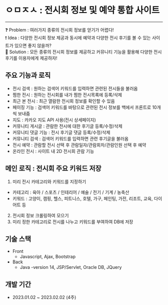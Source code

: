 # ㅇㅁㅈㅅ : 전시회 정보 및 예약 통합 사이트
<hr>
❓ Problem : 여러가지 종류의 전시회 정보를 얻기가 어렵다!<br>
❗️ Idea : 다양한 전시회 정보 제공과 동시에 예약과 다양한 전시 후기를 볼 수 있는 사이트가 있으면 좋지 않을까?<br>
💯 Solution : 모든 종류의 전시회 정보를 제공하고 커뮤니티 기능을 활용해 다양한 전시 후기를 이용자에게 제공하자! 


## 주요 기능과 로직
- 전시 검색 : 원하는 검색어 키워드를 입력하면 관련된 전시들을 불러옴
- 찜한 전시 : 원하는 전시회를 내가 찜한 전시목록에 등록/삭제
- 최근 본 전시 : 최근 열람한 전시회 정보를 확인할 수 있음
- 페이징 기능 : 검색어 키워드를 바탕으로 관련된 전시 정보를 백에서 프론트로 10개씩 보내줌
- 지도 : 카카오 지도 API 사용(전시 상세페이지)
- 커뮤니티 게시글 : 관람한 전시에 대한 후기글 등록/수정/삭제
- 커뮤니티 댓글 기능 : 전시 후기글 댓글 등록/수정/삭제
- 커뮤니티 검색 : 검색어 키워드를 입력하면 관련 후기글을 불러옴
- 전시 예약 : 관람할 전시 선택 후 관람일자/관람회차/관람인원 선택 후 예약
- 온라인 전시 : 사이트 내 2D 전시회 관람 기능

## 메인 로직 : 전시회 주요 키워드 저장
1. 미리 전시 카테고리와 키워드를 지정하기<br>
- 카테고리 : 육아 / 스포츠 / 인테리어 / 예술 / 전기 / 기계 / 농축산
- 키워드 : 고양이, 캠핑, 헬스, 피트니스, 호텔, 가구, 페인팅, 가전, 리조트, 교육, 다이어트 등
2. 전시회 정보 크롤링하여 모으기
3. 미리 정한 카테고리로 전시를 나누고 키워드를 부여하여 DB에 저장

## 기술 스택
- Front
  - Javascript, Ajax, Bootstrap<br>
- Back
  - Java -version 14, JSP/Servlet, Oracle DB, JQuery

## 개발 기간
- 2023.01.02 ~ 2023.02.02 (4주)
